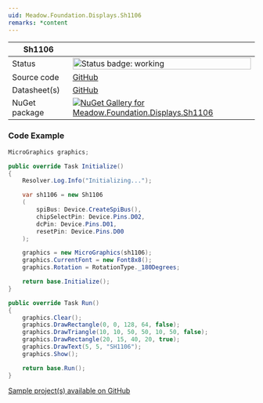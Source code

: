 ```yaml
---
uid: Meadow.Foundation.Displays.Sh1106
remarks: *content
---
```


| Sh1106 | |
|--------|--------|
| Status | <img src="https://img.shields.io/badge/Working-brightgreen" style="width: auto; height: -webkit-fill-available;" alt="Status badge: working" /> |
| Source code | [GitHub](https://github.com/WildernessLabs/Meadow.Foundation/tree/main/Source/Meadow.Foundation.Peripherals/Displays.Sh1106) |
| Datasheet(s) | [GitHub](https://github.com/WildernessLabs/Meadow.Foundation/tree/main/Source/Meadow.Foundation.Peripherals/Displays.Sh1106/Datasheet) |
| NuGet package | <a href="https://www.nuget.org/packages/Meadow.Foundation.Displays.Sh1106/" target="_blank"><img src="https://img.shields.io/nuget/v/Meadow.Foundation.Displays.Sh1106.svg?label=Meadow.Foundation.Displays.Sh1106" alt="NuGet Gallery for Meadow.Foundation.Displays.Sh1106" /></a> |
### Code Example

```csharp
MicroGraphics graphics;

public override Task Initialize()
{
    Resolver.Log.Info("Initializing...");

    var sh1106 = new Sh1106
    (
        spiBus: Device.CreateSpiBus(),
        chipSelectPin: Device.Pins.D02,
        dcPin: Device.Pins.D01,
        resetPin: Device.Pins.D00
    );

    graphics = new MicroGraphics(sh1106);
    graphics.CurrentFont = new Font8x8();
    graphics.Rotation = RotationType._180Degrees;

    return base.Initialize();
}

public override Task Run()
{
    graphics.Clear();
    graphics.DrawRectangle(0, 0, 128, 64, false);
    graphics.DrawTriangle(10, 10, 50, 50, 10, 50, false);
    graphics.DrawRectangle(20, 15, 40, 20, true);
    graphics.DrawText(5, 5, "SH1106");
    graphics.Show();

    return base.Run();
}

```

[Sample project(s) available on GitHub](https://github.com/WildernessLabs/Meadow.Foundation/tree/main/Source/Meadow.Foundation.Peripherals/Displays.Sh1106/Samples/Sh1106_Sample)


